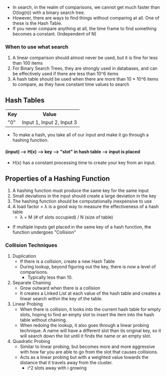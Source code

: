 * In search, in the realm of comparisons, we cannot get much faster than O(log(n)) with a binary search tree.
* However, there are ways to find things without comparing at all. One of these is the Hash Table.
* If you never compare anything at all, the time frame to find something becomes a constant. (Independent of N)

### When to use what search
1. A linear comparison should almost never be used, but it is fine for less than 100 items
2. For Binary Search Trees, they are strongly used in databases, and can be effectively used if there are less than 10^6 items
3. A hash table should be used when there are more than 10 * 10^6 items to compare, as they have constant time values to search

## Hash Tables
<html>
    <table>
        <tr>
        <th>Key</th>
        <th>Value</th>
        </tr>
        <tr>
        <td>"0"</td>
        <td>Input 1, Input 2, Input 3</td>
        </tr>
    </table>
</html>

* To make a hash, you take all of our input and make it go through a hashing function.
#### (input) --> H(x) --> key --> "slot" in hash table --> input is placed
* H(x) has a constant processing time to create your key from an input.

## Properties of a Hashing Function
1. A hashing function must produce the same key for the same input
2. Small deviations in the input should create a large deviation in the key
3. The hashing function should be computationally inexpensive to use
4. A load factor = <html>&lambda;</html> is a good way to measure the effectiveness of a hash table
    * <html>&lambda;</html> = M (# of slots occupied) / N (size of table)



* If multiple inputs get placed in the same key of a hash function, the function undergoes "Collision"

### Collision Techniques
1. Duplication
    * If there is a collision, create a new Hash Table
    * During lookup, beyond figuring out the key, there is now a level of comparisons.
        * Typically less than 10.
2. Separate Chaining
    * Grow outward when there is a collision
    * It creates a Linked List at each value of the hash table and creates a linear search within the key of the table.
3. Linear Probing
    * When there is collision, it looks into the current hash table for empty slots, hoping to find an empty slot to insert the item into the hash table without chaining.
    * When redoing the lookup, it also goes through a linear probing technique. A name will have a different slot than its original key, so it will search down the list until it finds the name or an empty slot.
4. Quadratic Probing
    * Similar to linear probing, but becomes more and more aggressive with how far you are able to go from the slot that causes collisions.
    * Acts as a linear probing but with a weighted value towards the distance that it travels away from the cluster.
        * i^2 slots away with i growing
    
